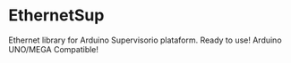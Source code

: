 EthernetSup
===========

Ethernet library for Arduino Supervisorio plataform. Ready to use! Arduino UNO/MEGA Compatible!
